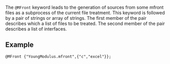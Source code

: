 The `@MFront` keyword leads to the generation of sources from some
mfront files as a subprocess of the current file treatment. This
keyword is followed by a pair of strings or array of strings. The
first member of the pair describes which a list of files to be
treated. The second member of the pair describes a list of interfaces.

## Example

~~~~{.cpp}
@MFront {"YoungModulus.mfront",{"c","excel"}};
~~~~

